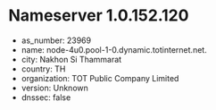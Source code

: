 # Nameserver 1.0.152.120

* as_number: 23969
* name: node-4u0.pool-1-0.dynamic.totinternet.net.
* city: Nakhon Si Thammarat
* country: TH
* organization: TOT Public Company Limited
* version: Unknown
* dnssec: false
